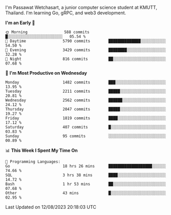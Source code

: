 
I'm Passawat Wetchasart, a junior computer science student at KMUTT, Thailand. I'm learning Go, gRPC, and web3 development.



<!--START_SECTION:waka-->
**I'm an Early 🐤** 

```text
🌞 Morning                588 commits         █░░░░░░░░░░░░░░░░░░░░░░░░   05.54 % 
🌆 Daytime                5790 commits        ██████████████░░░░░░░░░░░   54.50 % 
🌃 Evening                3429 commits        ████████░░░░░░░░░░░░░░░░░   32.28 % 
🌙 Night                  816 commits         ██░░░░░░░░░░░░░░░░░░░░░░░   07.68 % 
```
📅 **I'm Most Productive on Wednesday** 

```text
Monday                   1482 commits        ███░░░░░░░░░░░░░░░░░░░░░░   13.95 % 
Tuesday                  2211 commits        █████░░░░░░░░░░░░░░░░░░░░   20.81 % 
Wednesday                2562 commits        ██████░░░░░░░░░░░░░░░░░░░   24.12 % 
Thursday                 2047 commits        █████░░░░░░░░░░░░░░░░░░░░   19.27 % 
Friday                   1819 commits        ████░░░░░░░░░░░░░░░░░░░░░   17.12 % 
Saturday                 407 commits         █░░░░░░░░░░░░░░░░░░░░░░░░   03.83 % 
Sunday                   95 commits          ░░░░░░░░░░░░░░░░░░░░░░░░░   00.89 % 
```


📊 **This Week I Spent My Time On** 

```text
💬 Programming Languages: 
Go                       18 hrs 26 mins      ███████████████████░░░░░░   74.66 % 
SQL                      3 hrs 38 mins       ████░░░░░░░░░░░░░░░░░░░░░   14.72 % 
Bash                     1 hr 53 mins        ██░░░░░░░░░░░░░░░░░░░░░░░   07.68 % 
Other                    43 mins             █░░░░░░░░░░░░░░░░░░░░░░░░   02.95 % 
```


 Last Updated on 12/08/2023 20:18:03 UTC
<!--END_SECTION:waka-->

<!--
**markpassawat/markpassawat** is a ✨ _special_ ✨ repository because its `README.md` (this file) appears on your GitHub profile.

Here are some ideas to get you started:

- 🔭 I’m currently working on ...
- 🌱 I’m currently learning ...
- 👯 I’m looking to collaborate on ...
- 🤔 I’m looking for help with ...
- 💬 Ask me about ...
- 📫 How to reach me: ...
- 😄 Pronouns: He/Him
- ⚡ Fun fact: ...
-->
